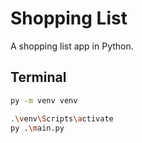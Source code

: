 # Shopping List
A shopping list app in Python.

## Terminal

```bash
py -m venv venv
```

```bash
.\venv\Scripts\activate
py .\main.py
```